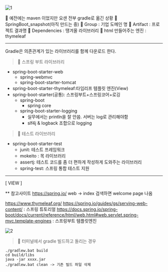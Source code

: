 ![1](https://user-images.githubusercontent.com/60287901/189538371-3ff1df97-d6d4-40b6-86ed-c12c0d0b6787.png)
> 
🍃 예전에는 maven 이었지만 요샌 전부 gradle로 옮긴 상황
🍃 SpringBoot_snapshot(아직 만드는 중)
🍃 Group : 기업 도메인 명
🍃 Artifact : 프로젝트 결과명
🍃 Dependencies : 땡겨올 라이브러리
🍃 html 만들어주는 엔진 : thymeleaf


-------------------------

Gradle은 의존관계가 있는 라이브러리를 함께 다운로드 한다.

> 🍃 스프링 부트 라이브러리
- spring-boot-starter-web
    - spring-webmvc
    - spring-boot-starter-tomcat
- spring-boot-starter-thymeleaf:타임리프 템플릿 엔진(View)
- spring-boot-starter(공통): 스프링부트+스프링코어+로깅
	- spring-boot
    	- spring core
    - spring-boot-starter-logging
		- 실무에서는 println을 잘 안씀. 서버는 log로 관리해야함
		- slf4j & logback 조합으로 logging
 
> 🍃 테스트 라이브러리
- spring-boot-starter-test
	- junit: 테스트 프레임워크
    - mokeito : 목 라이브러리
    - assertj: 테스트 코드를 좀 더 편하게 작성하게 도와주는 라이브러리
    - spring-test: 스프링 통합 테스트 지원

-----------
[ VIEW ]

** 참고사이트
https://spring.io/
web -> index 검색하면 welcome page 나옴

https://www.thymeleaf.org/
https://spring.io/guides/gs/serving-web-content/ : 스프링 튜토리얼
https://docs.spring.io/spring-boot/docs/current/reference/html/web.html#web.servlet.spring-mvc.template-engines : 스프링부트 템플릿엔진

![2](https://user-images.githubusercontent.com/60287901/189538380-c66f1af5-1ca2-4671-80fb-61429c5ca3c3.png)

> 🍃 터미널에서 gradle 빌드하고 돌리는 경우

	./gradlew.bat build
	cd build/libs
	java -jar xxxx.jar
	./gradlew.bat clean -> 기존 빌드 파일 삭제
